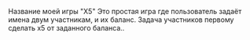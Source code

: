 Название моей игры "X5"
Это простая игра где пользователь задаёт имена двум участникам, и их баланс.
Задача участников первому сделать x5 от заданного баланса..
